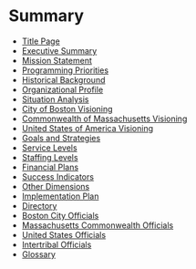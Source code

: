 # Summary

* [Title Page](README.md)
* [Executive Summary](executive-summary.md)
* [Mission Statement](mission-statement.md)
* [Programming Priorities]()
* [Historical Background](historical-background.md)
* [Organizational Profile]()
* [Situation Analysis]()
* [City of Boston Visioning](2030-vision-alignment.md)
* [Commonwealth of Massachusetts Visioning](2018-state-of-state.md)
* [United States of America Visioning](2018-state-of-union.md)
* [Goals and Strategies]()
* [Service Levels]()
* [Staffing Levels]()
* [Financial Plans]()
* [Success Indicators]()
* [Other Dimensions]()
* [Implementation Plan]()
* [Directory](directory.md)
* [Boston City Officials](city-officials.md)
* [Massachusetts Commonwealth Officials](mass-officials.md)
* [United States Officials](us-officials.md)
* [Intertribal Officials](tribal-officials.md)
* [Glossary](GLOSSARY.md)